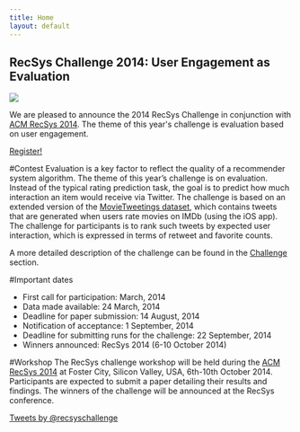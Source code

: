 ```yaml
---
title: Home
layout: default
---
```



<div class="well jumbotron">
    <h2>RecSys Challenge 2014: User Engagement as Evaluation</h2>
        <p><img src="https://farm8.staticflickr.com/7143/13404616053_222e051df8_o.jpg" /></p>
        <p class="lead">We are pleased to announce the 2014 RecSys Challenge in conjunction with <a href="http://recsys.acm.org" target="_blank">ACM RecSys 2014</a>. The theme of this year's challenge is evaluation based on user engagement. </p>
         <p><a class="btn btn-lg btn-success" href="https://docs.google.com/forms/d/1U2MZY2brVtDLrxG_dYTzxxtL53kNxHTVqqBXS90PJYU/viewform" role="button">Register!</a></p>
</div>

#Contest
Evaluation is a key factor to reflect the quality of a recommender system algorithm. The theme of this year’s challenge is on evaluation. Instead of the typical rating prediction task, the goal is to predict how much interaction an item would receive via Twitter. 
The challenge is based on an extended version of the [MovieTweetings dataset](http://www.recsyswiki.com/wiki/Movietweetings), which contains tweets that are generated when users rate movies on IMDb (using the iOS app). The challenge for participants is to rank such tweets by expected user interaction, which is expressed in terms of retweet and favorite counts.

A more detailed description of the challenge can be found in the [Challenge](/challenge/) section.

#Important dates
<ul>
    <li>First call for participation: March, 2014</li>
    <li>Data made available: 24 March, 2014</li>
    <li>Deadline for paper submission: 14 August, 2014</li>
    <li>Notification of acceptance: 1 September, 2014</li>
    <li>Deadline for submitting runs for the challenge: 22 September, 2014</li>
    <li>Winners announced: RecSys 2014 (6-10 October 2014)</li>
</ul>

#Workshop
The RecSys challenge workshop will be held during the <a href="http://recsys.acm.org/recsys14/">ACM RecSys 2014</a> at Foster City, Silicon Valley, USA, 6th-10th October 2014. Participants are expected to submit a paper detailing their results and findings. The winners of the challenge will be announced at the RecSys conference.

<a class="twitter-timeline" href="https://twitter.com/recsyschallenge" data-widget-id="471263323422334978">Tweets by @recsyschallenge</a>
<script>!function(d,s,id){var js,fjs=d.getElementsByTagName(s)[0],p=/^http:/.test(d.location)?'http':'https';if(!d.getElementById(id)){js=d.createElement(s);js.id=id;js.src=p+"://platform.twitter.com/widgets.js";fjs.parentNode.insertBefore(js,fjs);}}(document,"script","twitter-wjs");</script>




